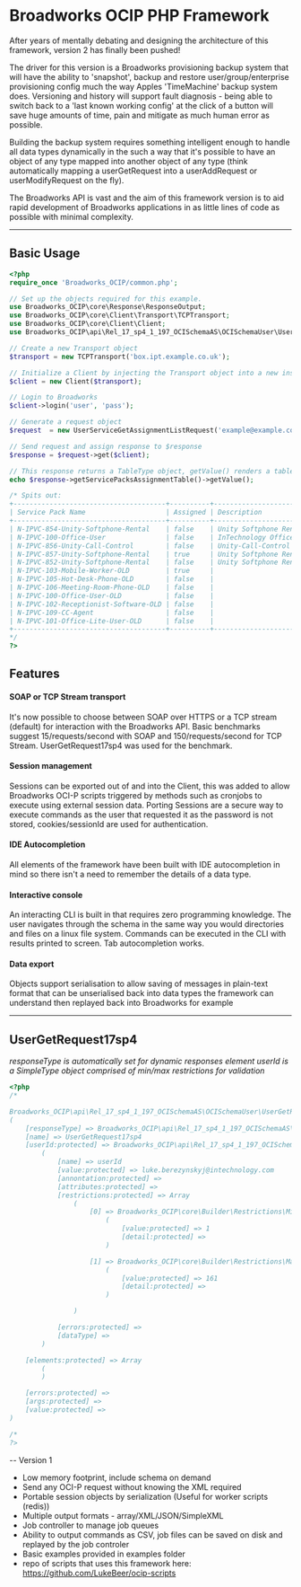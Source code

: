 Broadworks OCIP PHP Framework
===================

After years of mentally debating and designing the architecture of this framework, version 2 has finally been pushed!

The driver for this version is a Broadworks provisioning backup system that will have the ability to 'snapshot', backup and restore user/group/enterprise provisioning config much the way Apples 'TimeMachine' backup system does. Versioning and history will support fault diagnosis - being able to switch back to a 'last known working config' at the click of a button will save huge amounts of time, pain and mitigate as much human error as possible.

Building the backup system requires something intelligent enough to handle all data types dynamically in the such a way that it's possible to have an object of any type mapped into another object of any type (think automatically mapping a userGetRequest into a userAddRequest or userModifyRequest on the fly).

The Broadworks API is vast and the aim of this framework version is to aid rapid development of Broadworks applications in as little lines of code as possible with minimal complexity. 

----------

Basic Usage
-------------------

``` php
<?php
require_once 'Broadworks_OCIP/common.php';

// Set up the objects required for this example.
use Broadworks_OCIP\core\Response\ResponseOutput;
use Broadworks_OCIP\core\Client\Transport\TCPTransport;
use Broadworks_OCIP\core\Client\Client;
use Broadworks_OCIP\api\Rel_17_sp4_1_197_OCISchemaAS\OCISchemaUser\UserServiceGetAssignmentListRequest;

// Create a new Transport object
$transport = new TCPTransport('box.ipt.example.co.uk');

// Initialize a Client by injecting the Transport object into a new insance of it
$client = new Client($transport);

// Login to Broadworks
$client->login('user', 'pass');

// Generate a request object
$request  = new UserServiceGetAssignmentListRequest('example@example.com');

// Send request and assign response to $response
$response = $request->get($client);

// This response returns a TableType object, getValue() renders a table.
echo $response->getServicePacksAssignmentTable()->getValue();

/* Spits out:
+--------------------------------------+----------+------------------------------------------+
| Service Pack Name                    | Assigned | Description                              |
+--------------------------------------+----------+------------------------------------------+
| N-IPVC-854-Unity-Softphone-Rental    | false    | Unity Softphone Rental (Android)         |
| N-IPVC-100-Office-User               | false    | InTechnology Office User V2.2            |
| N-IPVC-856-Unity-Call-Control        | false    | Unity-Call-Control                       |
| N-IPVC-857-Unity-Softphone-Rental    | true     | Unity Softphone Rental (Windows Desktop) |
| N-IPVC-852-Unity-Softphone-Rental    | false    | Unity Softphone Rental (iPhone)          |
| N-IPVC-103-Mobile-Worker-OLD         | true     |                                          |
| N-IPVC-105-Hot-Desk-Phone-OLD        | false    |                                          |
| N-IPVC-106-Meeting-Room-Phone-OLD    | false    |                                          |
| N-IPVC-100-Office-User-OLD           | false    |                                          |
| N-IPVC-102-Receptionist-Software-OLD | false    |                                          |
| N-IPVC-109-CC-Agent                  | false    |                                          |
| N-IPVC-101-Office-Lite-User-OLD      | false    |                                          |
+--------------------------------------+----------+------------------------------------------+
*/
?>
```

Features
-------------

#### <i class="icon-file"></i> SOAP or TCP Stream transport
It's now possible to choose between SOAP over HTTPS or a TCP stream (default) for interaction with the Broadworks API. Basic benchmarks suggest 15/requests/second with SOAP and 150/requests/second for TCP Stream. UserGetRequest17sp4 was used for the benchmark.


#### <i class="icon-folder-open"></i> Session management
Sessions can be exported out of and into the Client, this was added to allow Broadworks OCI-P scripts triggered by methods such as cronjobs to execute using external session data. Porting Sessions are a secure way to execute commands as the user that requested it as the password is not stored, cookies/sessionId are used for authentication.

#### <i class="icon-pencil"></i> IDE Autocompletion

All elements of the framework have been built with IDE autocompletion in mind so there isn't a need to remember the details of a data type.

#### <i class="icon-refresh"></i>Interactive console
An interacting CLI is built in that requires zero programming knowledge. The user navigates through the schema in the same way you would directories and files on a linux file system. Commands can be executed in the CLI with results printed to screen. Tab autocompletion works.




#### <i class="icon-hdd"></i> Data export

Objects support serialisation to allow saving of messages in plain-text format that can be unserialised back into data types the framework can understand then replayed back into Broadworks for example

----------

UserGetRequest17sp4
-------------------
*responseType is automatically set for dynamic responses*
*element userId is a SimpleType object comprised of min/max restrictions for validation*

``` php
<?php
/*

Broadworks_OCIP\api\Rel_17_sp4_1_197_OCISchemaAS\OCISchemaUser\UserGetRequest17sp4 Object
(
    [responseType] => Broadworks_OCIP\api\Rel_17_sp4_1_197_OCISchemaAS\OCISchemaUser\UserGetResponse17sp4
    [name] => UserGetRequest17sp4
    [userId:protected] => Broadworks_OCIP\api\Rel_17_sp4_1_197_OCISchemaAS\OCISchemaDataTypes\UserId Object
        (
            [name] => userId
            [value:protected] => luke.berezynskyj@intechnology.com
            [annontation:protected] =>
            [attributes:protected] =>
            [restrictions:protected] => Array
                (
                    [0] => Broadworks_OCIP\core\Builder\Restrictions\MinLength Object
                        (
                            [value:protected] => 1
                            [detail:protected] =>
                        )

                    [1] => Broadworks_OCIP\core\Builder\Restrictions\MaxLength Object
                        (
                            [value:protected] => 161
                            [detail:protected] =>
                        )

                )

            [errors:protected] =>
            [dataType] =>
        )

    [elements:protected] => Array
        (
        )

    [errors:protected] =>
    [args:protected] =>
    [value:protected] =>
)

/*
?>
```

-- Version 1
- Low memory footprint, include schema on demand
- Send any OCI-P request without knowing the XML required
- Portable session objects by serialization (Useful for worker scripts (redis))
- Multiple output formats - array/XML/JSON/SimpleXML
- Job controller to manage job queues
- Ability to output commands as CSV, job files can be saved on disk and replayed by the job controler
- Basic examples provided in examples folder
- repo of scripts that uses this framework here: https://github.com/LukeBeer/ocip-scripts
